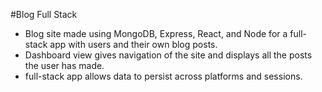 #Blog Full Stack

- Blog site made using MongoDB, Express, React, and Node for a full-stack app with users and their own blog posts.
- Dashboard view gives navigation of the site and displays all the posts the user has made.
- full-stack app allows data to persist across platforms and sessions.
